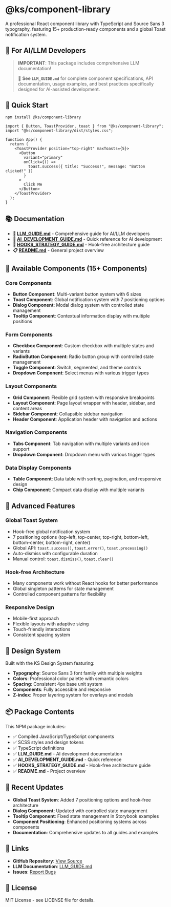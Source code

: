 # @ks/component-library

A professional React component library with TypeScript and Source Sans 3 typography, featuring 15+ production-ready components and a global Toast notification system.

## 🤖 **For AI/LLM Developers**

> **IMPORTANT**: This package includes comprehensive LLM documentation!
>
> 📖 **See `LLM_GUIDE.md`** for complete component specifications, API documentation, usage examples, and best practices specifically designed for AI-assisted development.

## 🚀 Quick Start

```bash
npm install @ks/component-library
```

```tsx
import { Button, ToastProvider, toast } from "@ks/component-library";
import "@ks/component-library/dist/styles.css";

function App() {
  return (
    <ToastProvider position="top-right" maxToasts={5}>
      <Button
        variant="primary"
        onClick={() =>
          toast.success({ title: "Success!", message: "Button clicked!" })
        }
      >
        Click Me
      </Button>
    </ToastProvider>
  );
}
```

## 📚 Documentation

- **🤖 [LLM_GUIDE.md](./LLM_GUIDE.md)** - Comprehensive guide for AI/LLM developers
- **📖 [AI_DEVELOPMENT_GUIDE.md](./AI_DEVELOPMENT_GUIDE.md)** - Quick reference for AI development
- **🎯 [HOOKS_STRATEGY_GUIDE.md](./HOOKS_STRATEGY_GUIDE.md)** - Hook-free architecture guide
- **📋 [README.md](./README.md)** - General project overview

## 🧩 Available Components (15+ Components)

### Core Components

- **Button Component**: Multi-variant button system with 6 sizes
- **Toast Component**: Global notification system with 7 positioning options
- **Dialog Component**: Modal dialog system with controlled state management
- **Tooltip Component**: Contextual information display with multiple positions

### Form Components

- **Checkbox Component**: Custom checkbox with multiple states and variants
- **RadioButton Component**: Radio button group with controlled state management
- **Toggle Component**: Switch, segmented, and theme controls
- **Dropdown Component**: Select menus with various trigger types

### Layout Components

- **Grid Component**: Flexible grid system with responsive breakpoints
- **Layout Component**: Page layout wrapper with header, sidebar, and content areas
- **Sidebar Component**: Collapsible sidebar navigation
- **Header Component**: Application header with navigation and actions

### Navigation Components

- **Tabs Component**: Tab navigation with multiple variants and icon support
- **Dropdown Component**: Dropdown menu with various trigger types

### Data Display Components

- **Table Component**: Data table with sorting, pagination, and responsive design
- **Chip Component**: Compact data display with multiple variants

## 🌟 Advanced Features

### Global Toast System

- Hook-free global notification system
- 7 positioning options (top-left, top-center, top-right, bottom-left, bottom-center, bottom-right, center)
- Global API: `toast.success()`, `toast.error()`, `toast.processing()`
- Auto-dismiss with configurable duration
- Manual control: `toast.dismiss()`, `toast.clear()`

### Hook-free Architecture

- Many components work without React hooks for better performance
- Global singleton patterns for state management
- Controlled component patterns for flexibility

### Responsive Design

- Mobile-first approach
- Flexible layouts with adaptive sizing
- Touch-friendly interactions
- Consistent spacing system

## 🎨 Design System

Built with the KS Design System featuring:

- **Typography**: Source Sans 3 font family with multiple weights
- **Colors**: Professional color palette with semantic colors
- **Spacing**: Consistent 4px base unit system
- **Components**: Fully accessible and responsive
- **Z-index**: Proper layering system for overlays and modals

## 📦 Package Contents

This NPM package includes:

- ✅ Compiled JavaScript/TypeScript components
- ✅ SCSS styles and design tokens
- ✅ TypeScript definitions
- ✅ **LLM_GUIDE.md** - AI development documentation
- ✅ **AI_DEVELOPMENT_GUIDE.md** - Quick reference
- ✅ **HOOKS_STRATEGY_GUIDE.md** - Hook-free architecture guide
- ✅ **README.md** - Project overview

## 🚀 Recent Updates

- **Global Toast System**: Added 7 positioning options and hook-free architecture
- **Dialog Component**: Updated with controlled state management
- **Tooltip Component**: Fixed state management in Storybook examples
- **Component Positioning**: Enhanced positioning systems across components
- **Documentation**: Comprehensive updates to all guides and examples

## 🔗 Links

- **GitHub Repository**: [View Source](https://github.com/p2eengineering/ks-ui-lib)
- **LLM Documentation**: [LLM_GUIDE.md](./LLM_GUIDE.md)
- **Issues**: [Report Bugs](https://github.com/p2eengineering/ks-ui-lib/issues)

## 📄 License

MIT License - see LICENSE file for details.
